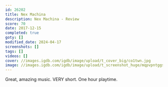 ```yaml
---
id: 26202
title: Nex Machina
description: Nex Machina - Review
score: 70
date: 2017-12-15
completed: true
goty: []
modified_date: 2024-04-17
screenshots: []
tags: []
videos: []
cover: //images.igdb.com/igdb/image/upload/t_cover_big/co1twn.jpg
image: //images.igdb.com/igdb/image/upload/t_screenshot_huge/mqpvpntggsb6caqrpphe.jpg
---
```

Great, amazing music. VERY short. One hour playtime.